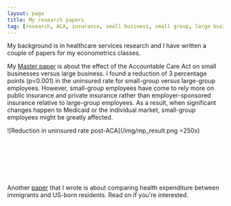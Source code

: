 ```yaml
---
layout: page
title: My research papers
tag: [research, ACA, insurance, small business, small group, large business, large group, health expenditure, refugees, immigrants]
---
```


My background is in healthcare services research and I have written a couple of papers for my econometrics classes.

My [Master paper](/_data/ACA_Small_group_and_large_group.docx) is about the effect of the Accountable Care Act on small businesses versus large business. I found a reduction of 3 percentage points (p<0.001) in the uninsured rate for small-group versus large-group employees. However, small-group employees have come to rely more on public insurance and private insurance rather than employer-sponsored insurance relative to large-group employees. As a result, when significant changes happen to Medicaid or the individual market, small-group employees might be greatly affected.

![Reduction in uninsured rate post-ACA](/img/mp_result.png =250x)




<br><br>
<br><br>
<br><br>
Another [paper](/_data/health_expenditure.pdf) that I wrote is about comparing health expenditure between immigrants and US-born residents. Read on if you're interested.
